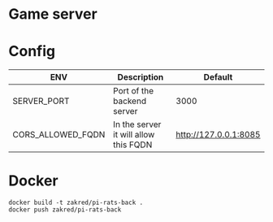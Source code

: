 # Game server

# Config

| ENV               | Description                           | Default               |
|-------------------|---------------------------------------|-----------------------|
| SERVER_PORT       | Port of the backend server            | 3000                  |
| CORS_ALLOWED_FQDN | In the server it will allow this FQDN | http://127.0.0.1:8085 |

# Docker
 
```shell
docker build -t zakred/pi-rats-back .
docker push zakred/pi-rats-back
```
